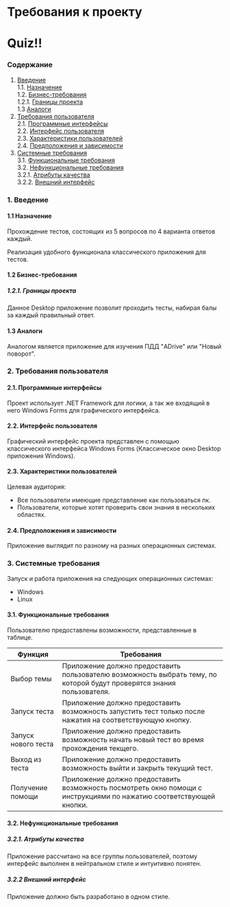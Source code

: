 # Требования к проекту 
# Quiz!!
### Содержание
1. [Введение](#1) <br>
  1.1. [Назначение](#1.1) <br>
  1.2. [Бизнес-требования](#1.2) <br>
      1.2.1. [Границы проекта](#1.2.1) <br>
  1.3 [Аналоги](#1.3) <br>
2. [Требования пользователя](#2) <br>
  2.1. [Программные интерфейсы](#2.1) <br>
  2.2. [Интерфейс пользователя](#2.2) <br>
  2.3. [Характеристики пользователей](#2.3) <br>
  2.4. [Предположения и зависимости](#2.4) <br>
3. [Системные требования](#3.) <br>
  3.1. [Функциональные требования](#3.1) <br>
  3.2. [Нефункциональные требования](#3.2) <br>
     3.2.1. [Атрибуты качества](#3.2.1) <br>
     3.2.2. [Внешний интерфейс](#3.2.2) <br>

  
### 1. Введение <a name="1"></a>
#### 1.1 Назначение <a name="1.1"></a>
Прохождение тестов, состоящих из 5 вопросов по 4 варианта ответов каждый.

Реализация удобного функционала классического приложения для тестов.
#### 1.2 Бизнес-требования <a name="1.2"></a>
##### 1.2.1. Границы проекта <a name="1.2.1"></a>
Данное Desktop приложение позволит проходить тесты, набирая балы за каждый правильный ответ.
#### 1.3 Аналоги <a name="1.3"></a>
Аналогом является приложение для изучения ПДД "ADrive" или "Новый поворот".
### 2. Требования пользователя <a name="2"></a>
#### 2.1. Программные интерфейсы <a name="2.1"></a>
Проект использует .NET Framework для логики, а так же входящий в него Windows Forms для графического интерфейса.
#### 2.2. Интерфейс пользователя <a name="2.2"></a>
Графический интерфейс проекта представлен с помощью классического интерфейса Windows Forms (Классическое окно Desktop приложения Windows). 

#### 2.3. Характеристики пользователей <a name="2.3"></a>
Целевая аудитория:
* Все пользователи имеющие представление как пользоваться пк.
* Пользователи, которые хотят проверить свои знания в нескольких областях.
#### 2.4. Предположения и зависимости <a name="2.4"></a>
Приложение выглядит по разному на разных операционных системах.
### 3. Системные требования <a name="3"></a>
Запуск и работа приложения на следующих операционных системах:
* Windows
* Linux
#### 3.1. Функциональные требования <a name="3.1"></a>
Пользователю предоставлены возможности, представленные в таблице.

Функция | Требования
--- | ---
Выбор темы | Приложение должно предоставить пользователю возможность выбрать тему, по которой будут проверятся знания пользователя.
Запуск теста | Приложение должно предоставить возможность запустить тест только после нажатия на соответствующую кнопку.
Запуск нового теста | Приложение должно предоставить возможность начать новый тест во время прохождения текщего.
Выход из теста | Приложение должно предоставить возможность выйти и закрыть текущий тест.
Получение помощи | Приложение должно предоставить возможность посмотреть окно помощи с инструкциями по нажатию соответствующей кнопки.

#### 3.2. Нефункциональные требования <a name="3.2"></a>
  ##### 3.2.1. Атрибуты качества <a name="3.2.1"></a>
Приложение рассчитано на все группы пользователей, поэтому интерфейс выполнен в нейтральном стиле и интуитивно понятен. <br/>
  ##### 3.2.2 Внешний интерфейс <a name="3.2.2"></a>
Приложение должно быть разработано в одном стиле.

